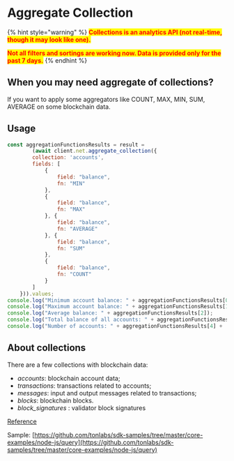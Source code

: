 # Aggregate Collection

{% hint style="warning" %}
<mark style="color:red;">**Collections is an analytics API  (not real-time, though it may look like one).**</mark>&#x20;

<mark style="color:red;">**Not all filters and sortings are working now. Data is provided only for the past 7 days.**</mark>
{% endhint %}



## When you may need aggregate of collections?&#x20;

If you want to apply some aggregators like COUNT, MAX, MIN, SUM, AVERAGE on some blockchain data.&#x20;

## Usage

```javascript
const aggregationFunctionsResults = result = 
        (await client.net.aggregate_collection({
        collection: 'accounts',
        fields: [
            {
                field: "balance",
                fn: "MIN"
            },
            {
                field: "balance",
                fn: "MAX"
            }, {
                field: "balance",
                fn: "AVERAGE"
            }, {
                field: "balance",
                fn: "SUM"
            },
            {
                field: "balance",
                fn: "COUNT"
            }
        ]
    })).values;
console.log("Minimum account balance: " + aggregationFunctionsResults[0]);
console.log("Maximum account balance: " + aggregationFunctionsResults[1]);
console.log("Average balance: " + aggregationFunctionsResults[2]);
console.log("Total balance of all accounts: " + aggregationFunctionsResults[3]);
console.log("Number of accounts: " + aggregationFunctionsResults[4] + '\n');
```

## About collections

There are a few collections with blockchain data:

* _accounts_: blockchain account data;
* _transactions_: transactions related to accounts;
* _messages_: input and output messages related to transactions;
* _blocks_: blockchain blocks.
* _block\_signatures_ : validator block signatures

[Reference](../../reference/types-and-methods/mod\_net.md#aggregate\_collection)

Sample: [https://github.com/tonlabs/sdk-samples/tree/master/core-examples/node-js/query](https://github.com/tonlabs/sdk-samples/tree/master/core-examples/node-js/query)
